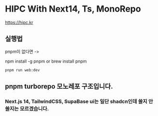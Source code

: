 # HIPC With Next14, Ts, MonoRepo
<a href="https://hipc.kr">https://hipc.kr</a>
## 실행법 

pnpm이 없다면 -> 

npm install -g pnpm or  brew install pnpm

```bash
pnpm run web:dev
```
## pnpm turborepo 모노레포 구조입니다.

### Next.js 14, TailwindCSS, SupaBase ui는 일단 shadcn인데 쓸지 안쓸지는 모르겠습니다.
